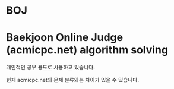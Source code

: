 # BOJ
# Baekjoon Online Judge (acmicpc.net) algorithm solving

<p>개인적인 공부 용도로 사용하고 있습니다.</p>
<p>현재 acmicpc.net의 문제 분류와는 차이가 있을 수 있습니다.</p>
